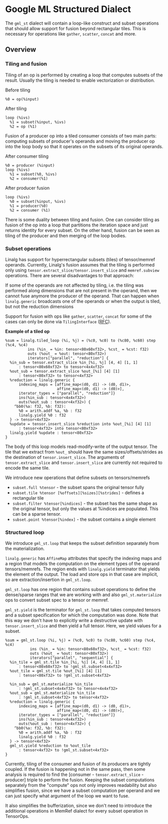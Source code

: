 # Google ML Structured Dialect
 
The `gml_st` dialect will contain a loop-like construct and subset operations
that should allow support for fusion beyond rectangular tiles. This is necessary
for operations like `gather`, `scatter`, `concat` and more.

## Overview
### Tiling and fusion

Tiling of an op is performed by creating a loop that computes subsets of the
result. Usually the tiling is needed to enable vectorization or distribution.

Before tiling

```
%0 = op(%input)
```

After tiling

```
loop (%ivs)
  %1 = subset(%input, %ivs)
  %2 = op (%1)
```

Fusion of a producer op into a tiled consumer consists of two main parts:
computing subsets of producer's operands and moving the producer op into the
loop body so that it operates on the subsets of its original operands.

After consumer tiling
```
%0 = producer (%input)
loop (%ivs)
  %1 = subset(%0, %ivs)
  %2 = consumer(%1)
```

After producer fusion

```
loop (%ivs)
  %0 = subset(%input, %ivs)
  %1 = producer(%0)
  %2 = consumer (%1)
```

There is some duality between tiling and fusion. One can consider tiling as
fusion of the op into a loop that partitions the iteration space and just
returns identity for every subset. On the other hand, fusion can be seen as
tiling of the producer and then merging of the loop bodies.

### Subset operations

Linalg has support for hyperrectangular subsets (tiles) of tensor/memref
operands. Currently, Linalg's fusion assumes that the tiling is performed only
using `tensor.extract_slice/tensor.insert_slice` and `memref.subview`
operations.
There are several disadvantages to that approach:

If some of the operands are not affected by tiling, i.e. the tiling was
performed along dimensions that are not present in the operand, then we cannot
fuse anymore the producer of the operand. That can happen when `linalg.generic`
broadcasts one of the operands or when the output is tiled, but not the
reduction dimensions

Support for fusion with ops like `gather`, `scatter`, `concat` for some of the
cases can only be done via `TilingInterface`
([RFC](https://llvm.discourse.group/t/rfc-for-tilinginterface-for-tiling-operations-that-dont-fit-into-linalg-structured-operation-definition/3897/7)).

**Example of a tiled op**

```
%sum = linalg.tiled_loop (%i, %j) = (%c0, %c0) to (%c80, %c60) step (%c4, %c4)
          ins (%in_ = %in: tensor<80x60xf32>, %cst_ = %cst: f32)
          outs (%out_ = %out: tensor<80xf32>)
          iterators["parallel", "reduction"] {
  %in_sub = tensor.extract_slice %in_[%i, %j] [4, 4] [1, 1]
      : tensor<80x60xf32> to tensor<4x4xf32>
  %out_sub = tensor.extract_slice %out_[%i] [4] [1]
      : tensor<80xf32> to tensor<4xf32>
  %reduction = linalg.generic {
      indexing_maps = [affine_map<(d0, d1) -> (d0, d1)>,
                       affine_map<(d0, d1) -> (d0)>],
      iterator_types = ["parallel", "reduction"]}
      ins(%in_sub : tensor<4x4xf32>)
      outs(%out_sub : tensor<4xf32>) {
    ^bb0(%a: f32, %b: f32):
      %0 = arith.addf %a, %b : f32
      linalg.yield %0 : f32
  } -> tensor<4xf32>
  %update = tensor.insert_slice %reduction into %out_[%i] [4] [1]
      : tensor<4xf32> into tensor<80xf32>
  linalg.yield %update : tensor<80xf32>
}
```

The body of this loop models read-modify-write of the output tensor. The tile
that we extract from `%out_` should have the same sizes/offsets/strides as the
destination of `tensor.insert_slice`. The arguments of `tensor.extract_slice`
and `tensor.insert_slice` are currently not required to encode the same tile.

We introduce new operations that define subsets on tensors/memrefs

 * `subset.full %tensor` - the subset spans the original tensor fully
 * `subset.tile %tensor [%offsets][%sizes][%strides]` - defines a rectangular
   tile
 * `subset.filter %tensor[%indices]` - the subset has the same shape as the
   original tensor, but only the values at %indices are populated. This can be a
   sparse tensor.
 * `subset.point %tensor[%index]` - the subset contains a single element

### Structured loop

We introduce `gml_st.loop` that keeps the subset definition separately from the
materialization.

`linalg.generic` has `AffineMap` attributes that specify the indexing maps and a
region that models the computation on the element types of the operand
tensors/memrefs. The region ends with `linalg.yield` terminator that yields the
element of the output. The load and store ops in that case are implicit, so
are extraction/insertion in `gml_st.loop`.

`gml_st.loop` has one region that contains subset operations to define the
dense/sparse ranges that we are working with and also `gml_st.materialize` ops
to convert subset spec to a tensor or memref.

`gml_st.yield` is the terminator for `gml_st.loop` that takes computed tensors
and a subset specification for which the computation was done. Note that this
way we don't have to explicitly write a destructive update with
`tensor.insert_slice` and then yield a full tensor. Here, we yield values for a
subset.


```
%sum = gml_st.loop (%i, %j) = (%c0, %c0) to (%c80, %c60) step (%c4, %c4)
           ins (%in_ = %in: tensor<80x60xf32>, %cst_ = %cst: f32)
           outs (%out_ = %out: tensor<80xf32>)
           iterators["parallel", "sequential"] {
  %in_tile = gml_st.tile %in_[%i, %j] [4, 4] [1, 1]
      : tensor<80x60xf32> to !gml_st.subset<4x4xf32>
  %out_tile = gml_st.tile %out_[%i] [4] [1]
      : tensor<80xf32> to !gml_st.subset<4xf32>

  %in_sub = gml_st.materialize %in_tile
      : !gml_st.subset<4x4xf32> to tensor<4x4xf32>
  %out_sub = gml_st.materialize %in_tile
      : !gml_st.subset<4xf32> to tensor<4xf32>
  %reduction = linalg.generic {
      indexing_maps = [affine_map<(d0, d1) -> (d0, d1)>,
                       affine_map<(d0, d1) -> (d0)>],
      iterator_types = ["parallel", "reduction"]}
      ins(%in_sub : tensor<4x4xf32>)
      outs(%out_sub : tensor<4xf32>) {
    ^bb0(%a: f32, %b: f32):
      %0 = arith.addf %a, %b : f32
      linalg.yield %0 : f32
  } -> tensor<4xf32>
  gml_st.yield %reduction to %out_tile
      : tensor<4xf32> to !gml_st.subset<4xf32>
}
```

Currently, tiling of the consumer and fusion of its producers are tightly
coupled. If the fusion is happening not in the same pass, then some analysis is
required to find the [consumer - `tensor.extract_slice` - producer] triple to
perform the fusion. Keeping the subset computations separately from the
"compute" ops not only improves readability but also simplifies fusion, since we
have a subset computation per operand and we can just specify what argument of
the loop we want to fuse.

It also simplifies the bufferization, since we don't need to introduce the
additional operations in MemRef dialect for every subset operation in TensorOps.
